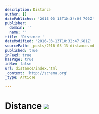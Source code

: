 ```yaml
---
description: Distance
author: []
datePublished: '2016-03-13T10:34:04.708Z'
publisher:
  domain: ''
  name: ''
title: 'Distance '
dateModified: '2016-03-13T10:32:47.581Z'
sourcePath: _posts/2016-03-13-distance.md
published: true
inFeed: true
hasPage: true
inNav: false
url: distance/index.html
_context: 'http://schema.org'
_type: Article

---
```

# Distance ![](https://the-grid-user-content.s3-us-west-2.amazonaws.com/da19c2ac-04c0-42c2-bda1-b398d934652e.png)